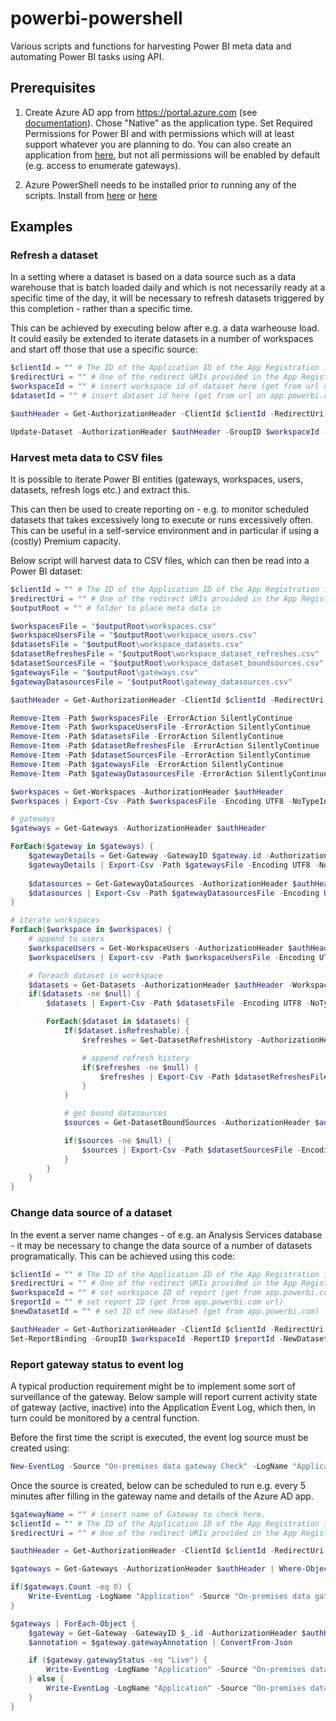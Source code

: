 # powerbi-powershell
Various scripts and functions for harvesting Power BI meta data and automating Power BI tasks using API.

## Prerequisites

1. Create Azure AD app from https://portal.azure.com (see [documentation](https://docs.microsoft.com/en-us/azure/active-directory/develop/active-directory-integrating-applications)). Chose "Native" as the application type. Set Required Permissions for Power BI and with permissions which will at least support whatever you are planning to do. You can also create an application from [here](https://dev.powerbi.com/apps), but not all permissions will be enabled by default (e.g. access to enumerate gateways).

2. Azure PowerShell needs to be installed prior to running any of the scripts. Install from [here](https://github.com/Azure/azure-powershell/releases/latest) or [here](https://azure.microsoft.com/downloads/)

## Examples

### Refresh a dataset
In a setting where a dataset is based on a data source such as a data warehouse that is batch loaded daily and which is not necessarily ready at a specific time of the day, it will be necessary to refresh datasets triggered by this completion - rather than a specific time.

This can be achieved by executing below after e.g. a data warheouse load. It could easily be extended to iterate datasets in a number of workspaces and start off those that use a specific source:

```powershell
$clientId = "" # The ID of the Application ID of the App Registration in Azure AD
$redirectUri = "" # One of the redirect URIs provided in the App Registration in Azure AD
$workspaceId = "" # insert workspace id of dataset here (get from url on app.powerbi.com)
$datasetId = "" # insert dataset id here (get from url on app.powerbi.com)

$authHeader = Get-AuthorizationHeader -ClientId $clientId -RedirectUri $redirectUri

Update-Dataset -AuthorizationHeader $authHeader -GroupID $workspaceId -DatasetID $datasetId
```

### Harvest meta data to CSV files
It is possible to iterate Power BI entities (gateways, workspaces, users, datasets, refresh logs etc.) and extract this. 

This can then be used to create reporting on - e.g. to monitor scheduled datasets that takes excessively long to execute or runs excessively often. This can be useful in a self-service environment and in particular if using a (costly) Premium capacity.

Below script will harvest data to CSV files, which can then be read into a Power BI dataset:

```powershell
$clientId = "" # The ID of the Application ID of the App Registration in Azure AD
$redirectUri = "" # One of the redirect URIs provided in the App Registration in Azure AD
$outputRoot = "" # folder to place meta data in

$workspacesFile = "$outputRoot\workspaces.csv"
$workspaceUsersFile = "$outputRoot\workspace_users.csv"
$datasetsFile = "$outputRoot\workspace_datasets.csv"
$datasetRefreshesFile = "$outputRoot\workspace_dataset_refreshes.csv"
$datasetSourcesFile = "$outputRoot\workspace_dataset_boundsources.csv"
$gatewaysFile = "$outputRoot\gateways.csv"
$gatewayDatasourcesFile = "$outputRoot\gateway_datasources.csv"

$authHeader = Get-AuthorizationHeader -ClientId $clientId -RedirectUri $redirectUri

Remove-Item -Path $workspacesFile -ErrorAction SilentlyContinue
Remove-Item -Path $workspaceUsersFile -ErrorAction SilentlyContinue
Remove-Item -Path $datasetsFile -ErrorAction SilentlyContinue
Remove-Item -Path $datasetRefreshesFile -ErrorAction SilentlyContinue
Remove-Item -Path $datasetSourcesFile -ErrorAction SilentlyContinue
Remove-Item -Path $gatewaysFile -ErrorAction SilentlyContinue
Remove-Item -Path $gatewayDatasourcesFile -ErrorAction SilentlyContinue

$workspaces = Get-Workspaces -AuthorizationHeader $authHeader
$workspaces | Export-Csv -Path $workspacesFile -Encoding UTF8 -NoTypeInformation

# gateways
$gateways = Get-Gateways -AuthorizationHeader $authHeader

ForEach($gateway in $gateways) {
    $gatewayDetails = Get-Gateway -GatewayID $gateway.id -AuthorizationHeader $authHeader
    $gatewayDetails | Export-Csv -Path $gatewaysFile -Encoding UTF8 -NoTypeInformation -Append -Force
    
    $datasources = Get-GatewayDataSources -AuthorizationHeader $authHeader -GatewayID $gateway.id
    $datasources | Export-Csv -Path $gatewayDatasourcesFile -Encoding UTF8 -NoTypeInformation -Append -Force
}

# iterate workspaces
ForEach($workspace in $workspaces) {
    # append to users
    $workspaceUsers = Get-WorkspaceUsers -AuthorizationHeader $authHeader -WorkspaceID $workspace.id
    $workspaceUsers | Export-csv -Path $workspaceUsersFile -Encoding UTF8 -NoTypeInformation -Append

    # foreach dataset in workspace
    $datasets = Get-Datasets -AuthorizationHeader $authHeader -WorkspaceID $workspace.id
    if($datasets -ne $null) {
        $datasets | Export-Csv -Path $datasetsFile -Encoding UTF8 -NoTypeInformation -Append

        ForEach($dataset in $datasets) {
            If($dataset.isRefreshable) {
                $refreshes = Get-DatasetRefreshHistory -AuthorizationHeader $authHeader -WorkspaceID $workspace.id -DatasetID $dataset.id

                # append refresh history
                if($refreshes -ne $null) {
                    $refreshes | Export-Csv -Path $datasetRefreshesFile -Encoding UTF8 -NoTypeInformation -Append -Force
                }
            }

            # get bound datasources
            $sources = Get-DatasetBoundSources -AuthorizationHeader $authHeader -WorkspaceID $workspace.id -DatasetID $dataset.id

            if($sources -ne $null) {
                $sources | Export-Csv -Path $datasetSourcesFile -Encoding UTF8 -NoTypeInformation -Append
            }
        }
    }
}
```

### Change data source of a dataset
In the event a server name changes - of e.g. an Analysis Services database - it may be necessary to change the data source of a number of datasets programatically. This can be achieved using this code:

```powershell
$clientId = "" # The ID of the Application ID of the App Registration in Azure AD
$redirectUri = "" # One of the redirect URIs provided in the App Registration in Azure AD
$workspaceId = "" # set workspace ID of report (get from app.powerbi.com url)
$reportId = "" # set report ID (get from app.powerbi.com url)
$newDatasetId = "" # set ID of new dataset (get from app.powerbi.com)

$authHeader = Get-AuthorizationHeader -ClientId $clientId -RedirectUri $redirectUri
Set-ReportBinding -GroupID $workspaceId -ReportID $reportId -NewDatasetID $newDatasetId -AuthorizationHeader $authHeader
```

### Report gateway status to event log
A typical production requirement might be to implement some sort of surveillance of the gateway. Below sample will report current activity state of gateway (active, inactive) into the Application Event Log, which then, in turn could be monitored by a central function.

Before the first time the script is executed, the event log source must be created using:
```powershell
New-EventLog -Source "On-premises data gateway Check" -LogName "Application"
```

Once the source is created, below can be scheduled to run e.g. every 5 minutes after filling in the gateway name and details of the Azure AD app.

```powershell
$gatewayName = "" # insert name of Gateway to check here.
$clientId = "" # The ID of the Application ID of the App Registration in Azure AD
$redirectUri = "" # One of the redirect URIs provided in the App Registration in Azure AD

$authHeader = Get-AuthorizationHeader -ClientId $clientId -RedirectUri $redirectUri

$gateways = Get-Gateways -AuthorizationHeader $authHeader | Where-Object -Property "name" -EQ $gatewayName

if($gateways.Count -eq 0) {
    Write-EventLog -LogName "Application" -Source "On-premises data gateway Check" -EventId 1000 -EntryType Error -Message "Gateway '$gatewayName'  does not exist."
}

$gateways | ForEach-Object {
    $gateway = Get-Gateway -GatewayID $_.id -AuthorizationHeader $authHeader
    $annotation = $gateway.gatewayAnnotation | ConvertFrom-Json

    if ($gateway.gatewayStatus -eq "Live") {
        Write-EventLog -LogName "Application" -Source "On-premises data gateway Check" -EventId 1000 -EntryType Information -Message "Status of '$($gateway.name)' is '$($gateway.gatewayStatus)'. Running on '$($annotation.gatewayMachine)'. Version '$($annotation.gatewayVersion)'"
    } else {
        Write-EventLog -LogName "Application" -Source "On-premises data gateway Check" -EventId 1000 -EntryType Error -Message "Status of '$($gateway.name)' is '$($gateway.gatewayStatus)'. Running on '$($annotation.gatewayMachine)'. Version '$($annotation.gatewayVersion)'"
    }
}
```
